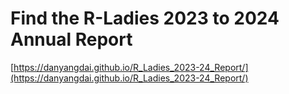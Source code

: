 # Find the R-Ladies 2023 to 2024 Annual Report 

[https://danyangdai.github.io/R_Ladies_2023-24_Report/](https://danyangdai.github.io/R_Ladies_2023-24_Report/)
